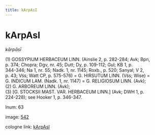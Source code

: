 ```yaml
---
title: kArpAsI
---
```


# kArpAsI

<i>kārpāsī</i>  <div n="P" />(1) <bot>GOSSYPIUM HERBACEUM LINN.</bot> (Ainslie 2, p. 282-284; Avk; Bpn, <div n="lb" />p. 374; Chopra; Dgv, nr. 45; Dutt; Dy, p. 109-112; Gul; KB 1, p. <div n="lb" />344-346; Na 1, nr. 55; Nadk. 1, nr. 1145; Roxb., p. 520; Sanyal; V 2, <div n="lb" />p. 43; Vśs; Watt CP, p. 575-576) = <bot>G. HIRSUTUM LINN.</bot> (Vśs; Wise) = <div n="lb" /><bot>G. INDICUM LAM.</bot> (Nadk. 1, nr. 1147) = <bot>G. RELIGIOSUM LINN.</bot> (Avk); <div n="P" />(2) <bot>G. ARBOREUM LINN.</bot> (Avk); <div n="P" />(3) [<bot>G. STOCKSII MAST. VAR. HERBACEUM LINN.</bot>] (Avk; DWH 1, p. <div n="lb" />224-228); see Hooker 1, p. 346-347.

lnum: 63

image: [542](https://www.sanskrit-lexicon.uni-koeln.de/scans/csl-apidev/servepdf.php?dict=snp&page=542)

cologne link: [kArpAsI](https://sanskrit-lexicon.uni-koeln.de/scans/csl-apidev/getword.php?dict=snp&key=kArpAsI)

